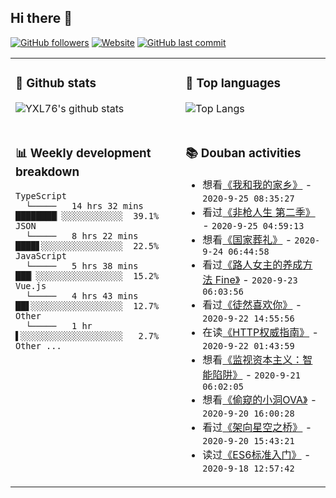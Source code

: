 ## Hi there 👋

[![GitHub followers](https://img.shields.io/github/followers/YXL76?style=for-the-badge&color=blue)](https://github.com/YXL76?tab=followers)
[![Website](https://img.shields.io/website?style=for-the-badge&up_message=Blog&url=https%3A%2F%2Fyxl76.net%2F&color=brightgreen)](https://yxl76.net)
[![GitHub last commit](https://img.shields.io/github/last-commit/YXL76/YXL76?label=update&style=for-the-badge&color=orange)](https://github.com/YXL76/YXL76)

<table>
<tr>
<td valign="top" width="54%">

### 🔭 Github stats

![YXL76's github stats](https://github-readme-stats.yxl76.vercel.app/api?username=YXL76&count_private=true&show_icons=true&theme=tokyonight)

</td>

<td valign="top" width="46%">

### 🌱 Top languages

![Top Langs](https://github-readme-stats.yxl76.vercel.app/api/top-langs/?username=YXL76&layout=compact&theme=tokyonight)

</td>
</tr>
<tr>
<td valign="top" width="54%">

### 📊 Weekly development breakdown

```text
TypeScript
  └─────   14 hrs 32 mins ████████▏░░░░░░░░░░░░  39.1%
JSON
  └─────   8 hrs 22 mins  ████▋░░░░░░░░░░░░░░░░  22.5%
JavaScript
  └─────   5 hrs 38 mins  ███▏░░░░░░░░░░░░░░░░░  15.2%
Vue.js
  └─────   4 hrs 43 mins  ██▋░░░░░░░░░░░░░░░░░░  12.7%
Other
  └─────   1 hr           ▌░░░░░░░░░░░░░░░░░░░░   2.7%
Other ...
```

</td>
<td valign="top" width="46%">

### 📚 Douban activities

- 想看[《我和我的家乡》](http://movie.douban.com/subject/35051512/) - `2020-9-25 08:35:27`
- 看过[《非枪人生 第二季》](http://movie.douban.com/subject/34852772/) - `2020-9-25 04:59:13`
- 想看[《国家葬礼》](http://movie.douban.com/subject/33972993/) - `2020-9-24 06:44:58`
- 看过[《路人女主的养成方法 Fine》](http://movie.douban.com/subject/27596682/) - `2020-9-23 06:03:56`
- 看过[《徒然喜欢你》](http://movie.douban.com/subject/26974053/) - `2020-9-22 14:55:56`
- 在读[《HTTP权威指南》](https://book.douban.com/subject/10746113/) - `2020-9-22 01:43:59`
- 想看[《监视资本主义：智能陷阱》](http://movie.douban.com/subject/34960008/) - `2020-9-21 06:02:05`
- 想看[《偷窥的小洞OVA》](http://movie.douban.com/subject/19966581/) - `2020-9-20 16:00:28`
- 看过[《架向星空之桥》](http://movie.douban.com/subject/5423399/) - `2020-9-20 15:43:21`
- 读过[《ES6标准入门》](https://book.douban.com/subject/27127030/) - `2020-9-18 12:57:42`

</td>
</tr>
</table>

<!--
**YXL76/YXL76** is a ✨ _special_ ✨ repository because its `README.md` (this file) appears on your GitHub profile.

Here are some ideas to get you started:

- 🔭 I’m currently working on ...
- 🌱 I’m currently learning ...
- 👯 I’m looking to collaborate on ...
- 🤔 I’m looking for help with ...
- 💬 Ask me about ...
- 📫 How to reach me: ...
- 😄 Pronouns: ...
- ⚡ Fun fact: ...
-->
